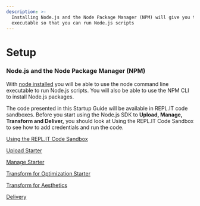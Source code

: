 ```yaml
---
description: >-
  Installing Node.js and the Node Package Manager (NPM) will give you the node
  executable so that you can run Node.js scripts
---
```


# Setup

### Node.js and the Node Package Manager \(NPM\)

With [node installed](https://nodejs.org/en/download/) you will be able to use the node command line executable to run Node.js scripts.  You will also be able to use the NPM CLI to install Node.js packages.  

The code presented in this Startup Guide will be available in REPL.IT code sandboxes.  Before you start using the Node.js SDK to **Upload, Manage, Transform and Deliver,** you should look at Using the REPL.IT Code Sandbox to see how to add credentials and run the code. 

[Using the REPL.IT Code Sandbox](../using-the-repl.it-code-sandbox/)

[Upload Starter](upload-media.md)

[Manage Starter](manage.md)

[Transform for Optimization Starter](transform-for-optimization.md)

[Transform for Aesthetics](transform-for-aesthetics.md)

[Delivery](delivering-media.md)

